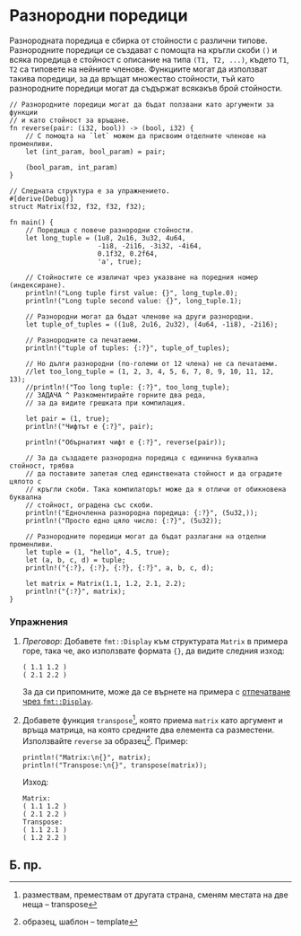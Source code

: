 # Разнородни поредици

Разнородната поредица е сбирка от стойности с различни типове. Разнородните
поредици се създават с помощта на кръгли скоби `()` и всяка поредица е стойност
с описание на типа `(T1, T2, ...)`, където `T1`, `T2` са типовете на нейните
членове. Функциите могат да използват такива поредици, за да връщат множество
стойности, тъй като разнородните поредици могат да съдържат всякакъв брой
стойности.

```rust,editable
// Разнородните поредици могат да бъдат ползвани като аргументи за функции
// и като стойност за връщане.
fn reverse(pair: (i32, bool)) -> (bool, i32) {
    // С помощта на `let` можем да присвоим отделните членове на променливи.
    let (int_param, bool_param) = pair;

    (bool_param, int_param)
}

// Следната структура е за упражнението.
#[derive(Debug)]
struct Matrix(f32, f32, f32, f32);

fn main() {
    // Поредица с повече разнородни стойности.
    let long_tuple = (1u8, 2u16, 3u32, 4u64,
                      -1i8, -2i16, -3i32, -4i64,
                      0.1f32, 0.2f64,
                      'a', true);

    // Стойностите се извличат чрез указване на поредния номер (индексиране).
    println!("Long tuple first value: {}", long_tuple.0);
    println!("Long tuple second value: {}", long_tuple.1);

    // Разнородни могат да бъдат членове на други разнородни.
    let tuple_of_tuples = ((1u8, 2u16, 2u32), (4u64, -1i8), -2i16);

    // Разнородните са печатаеми.
    println!("tuple of tuples: {:?}", tuple_of_tuples);

    // Но дълги разнородни (по-големи от 12 члена) не са печатаеми.
    //let too_long_tuple = (1, 2, 3, 4, 5, 6, 7, 8, 9, 10, 11, 12, 13);
    //println!("Too long tuple: {:?}", too_long_tuple);
    // ЗАДАЧА ^ Разкоментирайте горните два реда,
    // за да видите грешката при компилация.

    let pair = (1, true);
    println!("Чифтът е {:?}", pair);

    println!("Обърнатият чифт е {:?}", reverse(pair));

    // За да създадете разнородна поредица с единична буквална стойност, трябва
    // да поставите запетая след единствената стойност и да оградите цялото с
    // кръгли скоби. Така компилаторът може да я отличи от обикновена буквална
    // стойност, оградена със скоби.
    println!("Едночленна разнородна поредица: {:?}", (5u32,));
    println!("Просто едно цяло число: {:?}", (5u32));

    // Разнородните поредици могат да бъдат разлагани на отделни променливи.
    let tuple = (1, "hello", 4.5, true);
    let (a, b, c, d) = tuple;
    println!("{:?}, {:?}, {:?}, {:?}", a, b, c, d);

    let matrix = Matrix(1.1, 1.2, 2.1, 2.2);
    println!("{:?}", matrix);
}
```

### Упражнения

1. *Преговор*: Добавете `fmt::Display` към структурата `Matrix` в примера горе,
   така че, ако използвате формата `{}`, да видите следния изход:

   ```text
   ( 1.1 1.2 )
   ( 2.1 2.2 )
   ```

   За да си припомните, може да се върнете на примера с [отпечатване чрез
   `fmt::Display`][print_display].
2. Добавете функция `transpose`[^transpose], която приема `matrix` като
   аргумент и връща матрица, на която средните два елемента са разместени.
   Използвайте `reverse` за образец[^template].  Пример:

   ```rust,ignore
   println!("Matrix:\n{}", matrix);
   println!("Transpose:\n{}", transpose(matrix));
   ```

   Изход:

   ```text
   Matrix:
   ( 1.1 1.2 )
   ( 2.1 2.2 )
   Transpose:
   ( 1.1 2.1 )
   ( 1.2 2.2 )
   ```

## Б. пр.
[^transpose]: размествам, премествам от другата страна, сменям местата на две
  неща – transpose 

[^template]: образец, шаблон – template

[print_display]: ../hello/print/print_display.md
